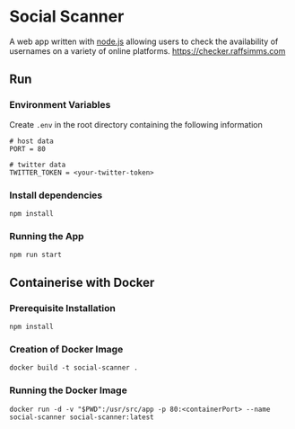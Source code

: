# Social Scanner
 A web app written with [node.js](https://nodejs.org/en/) allowing users to check the availability of usernames on a variety of online platforms.
 https://checker.raffsimms.com

## Run

### Environment Variables
Create `.env` in the root directory containing the following information
```
# host data
PORT = 80

# twitter data
TWITTER_TOKEN = <your-twitter-token>
```

### Install dependencies

`npm install`

### Running the App


`npm run start`

## Containerise with Docker

### Prerequisite Installation
`npm install`

### Creation of Docker Image
`docker build -t social-scanner .`

### Running the Docker Image
`docker run -d -v "$PWD":/usr/src/app -p 80:<containerPort> --name social-scanner social-scanner:latest`